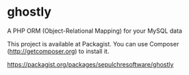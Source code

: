 # ghostly
A PHP ORM (Object-Relational Mapping) for your MySQL data

This project is available at Packagist. You can use Composer (http://getcomposer.org) to install it.

https://packagist.org/packages/sepulchresoftware/ghostly
